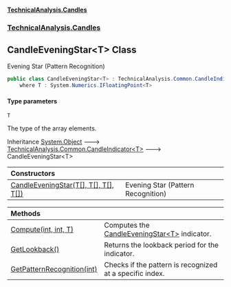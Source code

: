 #### [TechnicalAnalysis\.Candles](Atypical.TechnicalAnalysis.Candles.md 'Atypical\.TechnicalAnalysis\.Candles')
### [TechnicalAnalysis\.Candles](Atypical.TechnicalAnalysis.Candles.md#TechnicalAnalysis.Candles 'TechnicalAnalysis\.Candles')

## CandleEveningStar\<T\> Class

Evening Star \(Pattern Recognition\)

```csharp
public class CandleEveningStar<T> : TechnicalAnalysis.Common.CandleIndicator<T>
    where T : System.Numerics.IFloatingPoint<T>
```
#### Type parameters

<a name='TechnicalAnalysis.Candles.CandleEveningStar_T_.T'></a>

`T`

The type of the array elements\.

Inheritance [System\.Object](https://docs.microsoft.com/en-us/dotnet/api/System.Object 'System\.Object') &#129106; [TechnicalAnalysis\.Common\.CandleIndicator&lt;](https://docs.microsoft.com/en-us/dotnet/api/TechnicalAnalysis.Common.CandleIndicator-1 'TechnicalAnalysis\.Common\.CandleIndicator\`1')[T](CandleEveningStar_T_.md#TechnicalAnalysis.Candles.CandleEveningStar_T_.T 'TechnicalAnalysis\.Candles\.CandleEveningStar\<T\>\.T')[&gt;](https://docs.microsoft.com/en-us/dotnet/api/TechnicalAnalysis.Common.CandleIndicator-1 'TechnicalAnalysis\.Common\.CandleIndicator\`1') &#129106; CandleEveningStar\<T\>

| Constructors | |
| :--- | :--- |
| [CandleEveningStar\(T\[\], T\[\], T\[\], T\[\]\)](CandleEveningStar_T_.CandleEveningStar(T[],T[],T[],T[]).md 'TechnicalAnalysis\.Candles\.CandleEveningStar\<T\>\.CandleEveningStar\(T\[\], T\[\], T\[\], T\[\]\)') | Evening Star \(Pattern Recognition\) |

| Methods | |
| :--- | :--- |
| [Compute\(int, int, T\)](CandleEveningStar_T_.Compute(int,int,T).md 'TechnicalAnalysis\.Candles\.CandleEveningStar\<T\>\.Compute\(int, int, T\)') | Computes the [CandleEveningStar&lt;T&gt;](CandleEveningStar_T_.md 'TechnicalAnalysis\.Candles\.CandleEveningStar\<T\>') indicator\. |
| [GetLookback\(\)](CandleEveningStar_T_.GetLookback().md 'TechnicalAnalysis\.Candles\.CandleEveningStar\<T\>\.GetLookback\(\)') | Returns the lookback period for the indicator\. |
| [GetPatternRecognition\(int\)](CandleEveningStar_T_.GetPatternRecognition(int).md 'TechnicalAnalysis\.Candles\.CandleEveningStar\<T\>\.GetPatternRecognition\(int\)') | Checks if the pattern is recognized at a specific index\. |
